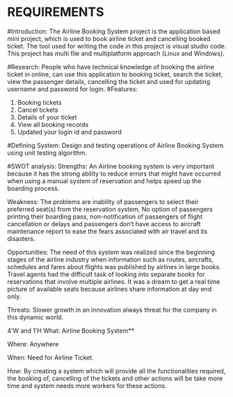 # REQUIREMENTS

#Introduction: 
The Airline Booking System project is the application based mini project, which is used to book airline ticket and cancelling booked ticket. The tool used for writing the code in this project is visual studio code. This project has multi file and multiplatform approach (Linux and Windows).

#Research:
People who have technical knowledge of booking the airline ticket in online, can use this application to booking ticket, search the ticket, view the passenger details, cancelling the ticket and used for updating username and password for login.
#Features:
1.	Booking tickets
2.	Cancel tickets
3.	Details of your ticket
4.	View all booking records
5.	Updated your login id and password

#Defining System:
Design and testing operations of Airline Booking System using unit testing algorithm.

#SWOT analysis:
Strengths: 
An Airline booking system is very important because it has the strong ability to reduce errors that might have occurred when using a manual system of reservation  and  helps  speed  up  the  boarding  process.

Weakness: 
The problems are inability of passengers to select their preferred  seat(s) from the  reservation system, No option of passengers printing  their boarding pass, non-notification  of passengers of flight cancellation or delays and passengers don‘t  have access to  aircraft  maintenance  report  to  ease the fears associated with air travel and its disasters.

Opportunities: 
The need of this system was realized since the beginning stages of the airline industry when information such as routes, aircrafts, schedules and fares about flights was published by airlines in large books. Travel agents had the difficult task of looking into separate books for reservations that involve multiple airlines. It was a dream to get a real time picture of available seats because airlines share information at day end only.

Threats: 
Slower growth in an innovation always threat for the company in this dynamic world.

4’W and 1’H
What: Airline Booking System**

Where: Anywhere

When: Need for Airline Ticket.

How: By creating a system which will provide all the functionalities required, the booking of, cancelling of the tickets and other actions will be take more time and system needs more workers for these actions.
